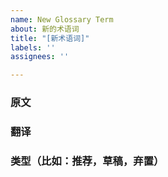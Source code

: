 ```yaml
---
name: New Glossary Term
about: 新的术语词
title: "[新术语词]"
labels: ''
assignees: ''

---
```


### 原文

### 翻译

### 类型（比如：推荐，草稿，弃置）
